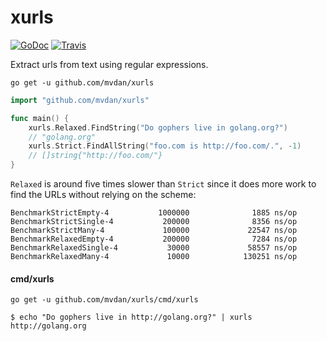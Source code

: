 # xurls

[![GoDoc](https://godoc.org/github.com/mvdan/xurls?status.svg)](https://godoc.org/github.com/mvdan/xurls)
[![Travis](https://travis-ci.org/mvdan/xurls.svg?branch=master)](https://travis-ci.org/mvdan/xurls)

Extract urls from text using regular expressions.

	go get -u github.com/mvdan/xurls

```go
import "github.com/mvdan/xurls"

func main() {
	xurls.Relaxed.FindString("Do gophers live in golang.org?")
	// "golang.org"
	xurls.Strict.FindAllString("foo.com is http://foo.com/.", -1)
	// []string{"http://foo.com/"}
}
```

`Relaxed` is around five times slower than `Strict` since it does more
work to find the URLs without relying on the scheme:

```
BenchmarkStrictEmpty-4           1000000              1885 ns/op
BenchmarkStrictSingle-4           200000              8356 ns/op
BenchmarkStrictMany-4             100000             22547 ns/op
BenchmarkRelaxedEmpty-4           200000              7284 ns/op
BenchmarkRelaxedSingle-4           30000             58557 ns/op
BenchmarkRelaxedMany-4             10000            130251 ns/op
```

#### cmd/xurls

	go get -u github.com/mvdan/xurls/cmd/xurls

```shell
$ echo "Do gophers live in http://golang.org?" | xurls
http://golang.org
```
